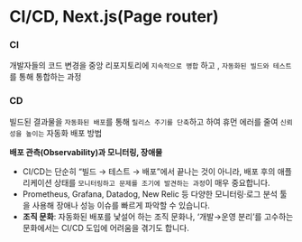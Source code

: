 # CI/CD, Next.js(Page router)

### CI

개발자들의 코드 변경을 중앙 리포지토리에 `지속적으로 병합` 하고 , `자동화된 빌드와 테스트`를 통해 통합하는 과정

### CD

빌드된 결과물을 `자동화된 배포`를 통해 `릴리스 주기를 단축`하고 하여 휴먼 에러를 줄여 `신뢰성을 높이는` 자동화 배포 방법

**배포 관측(Observability)과 모니터링, 장애물**

- CI/CD는 단순히 “빌드 → 테스트 → 배포”에서 끝나는 것이 아니라, 배포 후의 애플리케이션 상태를 `모니터링하고 문제를 조기에 발견하는 과정`이 매우 중요합니다.
- Prometheus, Grafana, Datadog, New Relic 등 다양한 모니터링·로그 분석 툴을 사용해 장애나 성능 이슈를 빠르게 파악할 수 있습니다.
- **조직 문화**: 자동화된 배포를 낯설어 하는 조직 문화나, ‘개발→운영 분리’를 고수하는 문화에서는 CI/CD 도입에 어려움을 겪기도 합니다.
